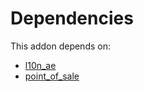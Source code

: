 # Dependencies

This addon depends on:

- [l10n_ae](https://github.com/bringout/oca-ocb-l10n_me-africa/tree/65e40993c10b07bc49d9ef3bfe496bdd2c718518/odoo-bringout-oca-ocb-l10n_ae)
- [point_of_sale](https://github.com/bringout/oca-ocb-sale/tree/c17ba68cff0610f4dfb2f6dd7d61af76671084cf/odoo-bringout-oca-ocb-point_of_sale)
